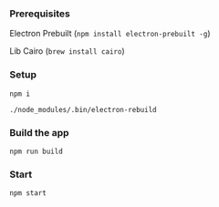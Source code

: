 ### Prerequisites

Electron Prebuilt (`npm install electron-prebuilt -g`)

Lib Cairo (`brew install cairo`)

### Setup

    npm i

    ./node_modules/.bin/electron-rebuild



### Build the app

    npm run build



### Start

    npm start
